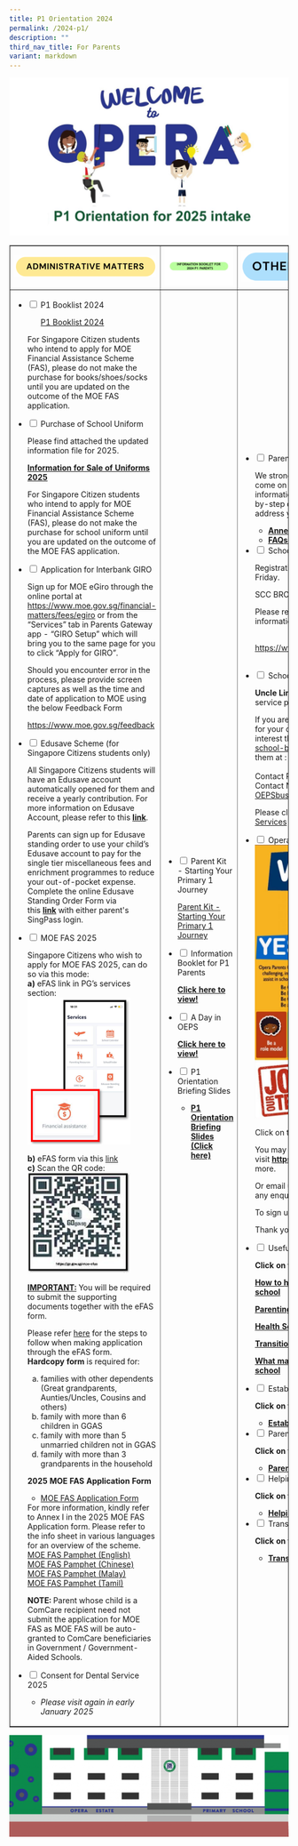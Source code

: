 ```yaml
---
title: P1 Orientation 2024
permalink: /2024-p1/
description: ""
third_nav_title: For Parents
variant: markdown
---
```

<img src="/images/p12025.jpg">
<table style="border-collapse: collapse; width: 100%;" border="1">
<tbody>
<tr>
<td style="width: 33.3333%;"><img src="/images/ori2.png"></td>
<td style="width: 33.3333%;"><img src="/images/p12024ori33.jpg"></td>
<td style="width: 33.3333%;"><img src="/images/ori4.png"></td>
</tr>
<tr>
<td style="width: 33.3333%;">
<ul class="jekyllcodex_accordion">
<li><input id="accordion1" type="checkbox"> <label for="accordion1">P1 Booklist 2024</label>
<div>
<ul>
<a href="/files/P12024/oeps-booklist-p1-2024.pdf">P1 Booklist 2024</a>
</ul>
<p>For Singapore Citizen students who intend to apply for MOE Financial Assistance Scheme (FAS), please do not make the purchase for books/shoes/socks until you are updated on the outcome of the MOE FAS application.</p>
</div>
</li>
<li><input id="accordion2" type="checkbox"> <label for="accordion2">Purchase of School Uniform</label>
<div>
	<p>Please find attached the updated information file for 2025. </p>
<p><a href="/files/P12024/uniform.pdf"><strong>Information for Sale of Uniforms 2025</strong></a></p>
<p>For Singapore Citizen students who intend to apply for MOE Financial Assistance Scheme (FAS), please do not make the purchase for school uniform until you are updated on the outcome of the MOE FAS application.</p>
<p></p>
</div>
</li>
<li><input id="accordion3" type="checkbox"> <label for="accordion3">Application for Interbank GIRO</label>
<div>
<p>Sign up for MOE eGiro through the online portal at <a href="https://www.moe.gov.sg/financial-matters/fees/egiro">https://www.moe.gov.sg/financial-matters/fees/egiro</a> or from the “Services” tab in Parents Gateway app - “GIRO Setup” which will bring you to the same page for you to click “Apply for GIRO”.</p>
<p>Should you encounter error in the process, please provide screen captures as well as the time and date of application to MOE using the below Feedback Form&nbsp;</p><a href="https://www.moe.gov.sg/feedback">https://www.moe.gov.sg/feedback</a><p></p>
</div>
</li>
<li><input id="accordion4" type="checkbox"> <label for="accordion4">Edusave Scheme (for Singapore Citizens students only)</label>
<div>
<p>All Singapore Citizens students will have an Edusave account automatically opened for them and receive a yearly contribution. For more information on Edusave Account, please refer to this&nbsp;<strong><a href="https://www.moe.gov.sg/financial-matters/edusave-account/usage-of-edusave-funds" target="_blank" rel="noopener">link</a></strong>.</p>
<p>Parents can sign up for Edusave standing order to use your child’s Edusave account to pay for the single tier miscellaneous fees and enrichment programmes to reduce your out-of-pocket expense. Complete the online Edusave Standing Order Form via this&nbsp;<strong><a href="https://form.gov.sg/5be24a1bb3f842000fdc4e59" target="_blank" rel="noopener">link</a>&nbsp;</strong>with either parent's SingPass login.</p>
</div>
</li>
<li><input id="accordion5" type="checkbox"> <label for="accordion5">MOE FAS 2025</label>
<div>

<p>Singapore Citizens who wish to apply for MOE FAS 2025, can do so via this mode:<br><strong>a)</strong> eFAS link in PG’s services section:
<img style="width: 80%;" src="/images/efasefas.png">
	
<strong>b)</strong> eFAS form via this <a href="https://go.gov.sg/moe-efas">link</a><br>
<strong>c)</strong> Scan the QR code:
<img style="width: 80%;" src="/images/fasa.jpg">
	</p>
	
<strong><u>IMPORTANT:</u></strong> You will be required to submit the supporting documents together with the eFAS form.<br>
	
Please refer <a href="/files/P12024/fas.pdf" target="_blank" rel="noopener">here</a> for the steps to follow when making application through the eFAS form. <br>
<strong>Hardcopy form</strong>&nbsp;is required for:<p></p>
<ol style="list-style-type: lower-alpha;">
<li>families with other dependents (Great grandparents, Aunties/Uncles, Cousins and others)</li>
<li>family with more than 6 children in GGAS</li>
<li>family with more than 5 unmarried children not in GGAS</li>
<li>family with more than 3 grandparents in the household</li>
</ol>
	
<p><strong>2025 MOE FAS Application Form</strong></p>
<ul>
<li><a href="/files/P12024/fasform.pdf" target="_blank" rel="noopener">MOE FAS Application Form</a></li>
</ul>
For more information, kindly refer to Annex I in the 2025 MOE FAS Application form. Please refer to the info sheet in various languages for an overview of the scheme.<br>
<a href="/files/P12024/fasformel.pdf" target="_blank" rel="noopener">MOE FAS Pamphet (English)</a><br>
<a href="/files/P12024/fasformcl.pdf" target="_blank" rel="noopener">MOE FAS Pamphet (Chinese)</a><br>
<a href="/files/P12024/fasformml.pdf" target="_blank" rel="noopener">MOE FAS Pamphet (Malay)</a><br>
<a href="/files/P12024/fasformtl.pdf" target="_blank" rel="noopener">MOE FAS Pamphet (Tamil)</a><br>
	
<b>NOTE:</b> Parent whose child is a ComCare recipient need not submit the application for MOE FAS as MOE FAS will be auto-granted to ComCare beneficiaries in Government / Government-Aided Schools.
	
</div>
</li>
<li><input id="accordion6" type="checkbox"> <label for="accordion6">Consent for Dental Service 2025</label>
<div>
<ul>
<li><i>Please visit again in early January 2025</i></li>
</ul>
</div>
</li>
</ul>	
</td>
<td style="width: 33.3333%;"><ul class="jekyllcodex_accordion">
<li><input id="accordion7" type="checkbox"> <label for="accordion7">Parent Kit - Starting Your Primary 1 Journey	</label>
<div>
<p><a href="/files/Parent-Kit-Starting-Your-Primary-1-Journey.pdf" target="_blank" rel="noopener">Parent Kit - Starting Your Primary 1 Journey</a></p>
</div>
</li>
<li><input id="accordion8" type="checkbox"> <label for="accordion8">Information Booklet for P1 Parents</label>
<div>
<p><a href="/files/P12024/info-booklet-p1-2024.pdf" target="_blank" rel="noopener"><strong>Click here to view!</strong></a></p>
</div>
</li>
<li><input id="accordion9" type="checkbox"> <label for="accordion9">A Day in OEPS</label>
<div>
<p><a href="https://drive.google.com/file/d/1-EmcqMU6YZzANcvuiaOilqaEFS8lYpwG/view?usp=share_link" target="_blank" rel="noopener"><strong>Click here to view!</strong></a></p>
</div>
</li>
<li><input id="accordion10" type="checkbox"> <label for="accordion10">P1 Orientation Briefing Slides</label>
<div>
<ul>
<li><p><a href="https://go.gov.sg/p1orientationslides2024" target="_blank" rel="noopener"><strong>P1 Orientation Briefing Slides (Click here)</strong></a></p></li>
</ul>
</div>
</li></ul></td>
<td style="width: 33.3333%;">
<ul class="jekyllcodex_accordion">
<li><input id="accordion11" type="checkbox"> <label for="accordion11">Parents Gateway</label>
<div>
<p>We strongly encourage all parents / guardians to come on board PG for quicker access to school information. Please refer to Annex A for the step-by-step onboarding guide and FAQs for Parents to address your queries.</p>
<ul>
<li><strong><a href="/files/Annex-A.pdf" target="_blank" rel="noopener">Annex A</a></strong></li>
<li><strong><a href="/files/FAQs-for-Parents.pdf" target="_blank" rel="noopener">FAQs for Parents</a></strong></li>
</ul>
</div>
</li>
<li><input id="accordion12" type="checkbox"> <label for="accordion12">School-based Student Care Centre (SCC)</label>
<div>
	
<p> Registration is now open until 3 November 2023, Friday.</p>
	<p>SCC BROCHURE: <a href="/files/P12024/scc-brochure2024.pdf">Click here</a></p>
	<p>Please refer to <a href="/files/P12024/scc-cover-2024.pdf">SCC Cover Letter</a> for more information. </p>

<p style="text-align: center;"><strong>Expression of Interest:<br></strong><a href="https://www.knowledgepark.com.sg/operaestatescc" target="_blank" rel="noopener">https://www.knowledgepark.com.sg/operaestatescc</a></p>
</div>
</li><br>
<li><input id="accordion13" type="checkbox"> <label for="accordion13">School Bus Service Provider</label>
<div>
	<p><b>Uncle Lin</b> and <b>Mesa</b> is our appointed school bus service provider since 1 January 2024.</p>
	
<p>If you are interested to engage school bus service for your child in 2025, you may indicate your interest through the link:  <a href="https://go.gov.sg/oeps-school-bus-request-form" target="_blank" rel="noopener">https://go.gov.sg/oeps-school-bus-request-form</a> or by reaching out to them at :<br><br>Contact Person: Wynnie<br>Contact Number: 9234 6908<br><a href="mailto:OEPSbus@unclelintransport.com">OEPSbus@unclelintransport.com</a>.<br></p>
	

Please click here to see <a href="/files/P12024/bus_service.pdf">Information for School Bus Services</a> Infosheet. 


<p></p>
	

	
</div>
</li>
<li><input id="accordion14" type="checkbox"> <label for="accordion14">Opera Parents Club</label>
<div>
<a href="/images/opc.jpeg"><img src="/images/opc.jpeg"></a>
<p>Click on the picture to view closer! or click&nbsp;<strong><a href="/images/opc.jpeg">here</a></strong></p>
<p>You may also visit&nbsp;<strong><a href="https://oepsfamilies.wordpress.com/">https://oepsfamilies.wordpress.com/</a>&nbsp;</strong>to read more.</p>
<p>Or email us at&nbsp;<strong>oepsparents@gmail.com</strong>&nbsp;if you have any enquiries.</p>
<p>To sign up, you may submit by clicking this&nbsp;<strong><a href="https://docs.google.com/forms/d/e/1FAIpQLSf14SOQn7tIolBjPDUmfBz3eDwagLZyezDyBmrx7tAKwb6OdA/viewform">form</a></strong></p>
<p>Thank you!</p>
</div>
</li>
<li><input id="accordion15" type="checkbox"> <label for="accordion15">Useful External Links	</label>
<div>
<p><strong>Click on the links below to read!</strong></p>
<p><strong><a href="https://www.schoolbag.edu.sg/story/how-to-help-your-child-ace-the-first-week-of-school">How to help your child ace the first week of school</a></strong></p>
<p><strong><a href="https://www.instagram.com/p/CUzpvhYBl7J/?utm_medium=share_sheet">Parenting with you (Instagram)</a></strong></p>
<p><a href="https://www.healthhub.sg/live-healthy/365/health_screening_for_primary_school"><strong>Health Screening for Primary School</strong></a></p>
<p><strong><a href="https://www.moe.gov.sg/-/media/files/parent-kit/preschool-to-primary-school-transition.pdf">Transition from Preschool to Primary School</a></strong></p>
<p><strong><a href="https://www.schoolbag.edu.sg/story/what-matters-when-our-children-start-primary-school?utm_medium=social&amp;utm_source=facebook+sb+article&amp;utm_campaign=p1registration&amp;fbclid=IwAR1B01Igo6t3CVeC0BHXurNhG5HbvfsYsmFGSySnaDyiAI2hEeTbiztaKb0">What matters when our children start primary school</a></strong></p>
</div>
</li>
<li><input id="accordion16" type="checkbox"> <label for="accordion16">Establishing routines to help your child learn</label>
<div>
<p><strong>Click on the link below to read:</strong></p>
<ul>
<li><strong><a href="/files/Establishing-routines-to-help-your-child-learn.pdf" target="_blank" rel="noopener">Establishing routines to help your child learn</a></strong></li>
</ul>
</div>
</li>
<li><input id="accordion17" type="checkbox"> <label for="accordion17">Parent-Child-Activity: Ready, Set, Go!	</label>
<div>
<p><strong>Click on the link below to read:</strong></p>
<ul>
<li><strong><a href="/files/Parent-Child-Activity-Ready-Set-Go.pdf" target="_blank" rel="noopener">Parent-Child Activity: Ready, Set, Go!</a></strong></li>
</ul>
</div>
</li>
<li><input id="accordion18" type="checkbox"> <label for="accordion18">Helping Your Child Transit to P1</label>
<div>
<p><strong>Click on the link below to read:</strong></p>
<ul>
<li><a href="/files/Helping-Your-Child-Transit-to-P1.pdf" target="_blank" rel="noopener"><strong>Helping Your Child Transit to P1</strong></a></li>
</ul>
</div>
</li>
<li><input id="accordion19" type="checkbox"> <label for="accordion19">Transition to P1 - Cyber Wellness</label>
<div>
<p><strong>Click on the link below to read:</strong></p>
<ul>
<li><a href="/files/Transition-to-P1-Cyber-Wellness.pdf" target="_blank" rel="noopener"><strong>Transition to P1 - Cyber Wellness1</strong></a></li>
</ul>
</div>
</li>
</ul>
</td>
</tr>
</tbody>
</table>
<img src="/images/ori5.png">